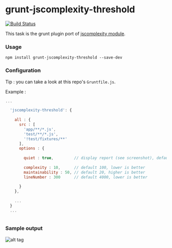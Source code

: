 # grunt-jscomplexity-threshold 

[![Build Status](https://travis-ci.org/slyg/grunt-jscomplexity-threshold.svg?branch=master)](https://travis-ci.org/slyg/grunt-jscomplexity-threshold)

This task is the grunt plugin port of [jscomplexity module](https://github.com/slyg/jscomplexity).

### Usage

`npm install grunt-jscomplexity-threshold --save-dev`

### Configuration

Tip : you can take a look at this repo's `Gruntfile.js`.

Example :

```javascript
...

  'jscomplexity-threshold': {
  
    all : {
      src : [
        'app/**/*.js',
        'test/**/*.js',
        '!test/fixtures/**'
      ],
      options : {
        
        quiet : true,         // display report (see screenshot), default false
      
        complexity : 10,      // default 100, lower is better
        maintainability : 50, // default 20, higher is better
        lineNumber : 300      // default 4000, lower is better
        
      }
    },
    
    ...
  }
  ...
  
```

### Sample output

![alt tag](https://raw.github.com/slyg/grunt-jscomplexity-threshold/master/doc/screen-failing-report.png)
